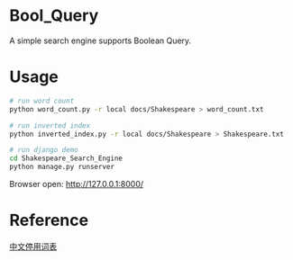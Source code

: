 # Bool_Query

A simple search engine supports Boolean Query.

# Usage

```bash
# run word count
python word_count.py -r local docs/Shakespeare > word_count.txt

# run inverted index
python inverted_index.py -r local docs/Shakespeare > Shakespeare.txt

# run django demo
cd Shakespeare_Search_Engine
python manage.py runserver
```

Browser open: http://127.0.0.1:8000/

# Reference

[中文停用词表](https://github.com/goto456/stopwords)
